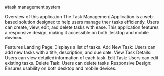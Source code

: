 #task management system

Overview of this application
The Task Management Application is a web-based solution designed to help users manage their tasks efficiently. Users can create, view, edit, and delete tasks with ease. This application features a responsive design, making it accessible on both desktop and mobile devices.

Features
Landing Page: Displays a list of tasks.
Add New Task: Users can add new tasks with a title, description, and due date.
View Task Details: Users can view detailed information of each task.
Edit Task: Users can edit existing tasks.
Delete Task: Users can delete tasks.
Responsive Design: Ensures usability on both desktop and mobile devices.

